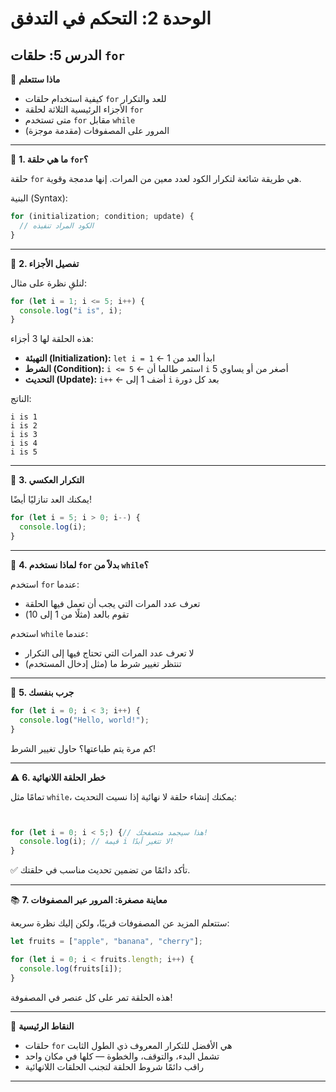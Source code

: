 # الوحدة 2: التحكم في التدفق

## الدرس 5: حلقات `for`

🧠 **ماذا ستتعلم**
*	كيفية استخدام حلقات `for` للعد والتكرار
*	الأجزاء الرئيسية الثلاثة لحلقة `for`
*	متى تستخدم `for` مقابل `while`
*	المرور على المصفوفات (مقدمة موجزة)

---

🔁 **1. ما هي حلقة `for`؟**

حلقة `for` هي طريقة شائعة لتكرار الكود لعدد معين من المرات. إنها مدمجة وقوية.

البنية (Syntax):
```javascript
for (initialization; condition; update) {
  // الكود المراد تنفيذه
}
```

---

👀 **2. تفصيل الأجزاء**

لنلقِ نظرة على مثال:
```javascript
for (let i = 1; i <= 5; i++) {
  console.log("i is", i);
}
```

هذه الحلقة لها 3 أجزاء:
*	**التهيئة (Initialization):** `let i = 1` ← ابدأ العد من 1
*	**الشرط (Condition):** `i <= 5` ← استمر طالما أن `i` أصغر من أو يساوي 5
*	**التحديث (Update):** `i++` ← أضف 1 إلى `i` بعد كل دورة

الناتج:
```
i is 1
i is 2
i is 3
i is 4
i is 5
```

---

🔄 **3. التكرار العكسي**

يمكنك العد تنازليًا أيضًا!
```javascript
for (let i = 5; i > 0; i--) {
  console.log(i);
}
```

---

🧠 **4. لماذا نستخدم `for` بدلاً من `while`؟**

استخدم `for` عندما:
*	تعرف عدد المرات التي يجب أن تعمل فيها الحلقة
*	تقوم بالعد (مثلًا من 1 إلى 10)

استخدم `while` عندما:
*	لا تعرف عدد المرات التي تحتاج فيها إلى التكرار
*	تنتظر تغيير شرط ما (مثل إدخال المستخدم)

---

🧪 **5. جرب بنفسك**
```javascript
for (let i = 0; i < 3; i++) {
  console.log("Hello, world!");
}
```
كم مرة يتم طباعتها؟ حاول تغيير الشرط!

---

⚠️ **6. خطر الحلقة اللانهائية**

تمامًا مثل `while`، يمكنك إنشاء حلقة لا نهائية إذا نسيت التحديث:
```javascript


for (let i = 0; i < 5;) {// هذا سيجمد متصفحك!
  console.log(i); // قيمة i لا تتغير أبدًا!
}
```

✅ تأكد دائمًا من تضمين تحديث مناسب في حلقتك.

---

📚 **7. معاينة مصغرة: المرور عبر المصفوفات**

ستتعلم المزيد عن المصفوفات قريبًا، ولكن إليك نظرة سريعة:
```javascript
let fruits = ["apple", "banana", "cherry"];

for (let i = 0; i < fruits.length; i++) {
  console.log(fruits[i]);
}
```
هذه الحلقة تمر على كل عنصر في المصفوفة!

---

🧠 **النقاط الرئيسية**
*	حلقات `for` هي الأفضل للتكرار المعروف ذي الطول الثابت
*	تشمل البدء، والتوقف، والخطوة — كلها في مكان واحد
*	راقب دائمًا شروط الحلقة لتجنب الحلقات اللانهائية


---